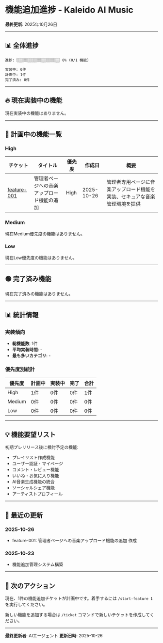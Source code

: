 # 機能追加進捗 - Kaleido AI Music

**最終更新**: 2025年10月26日

---

## 📊 全体進捗

```
進捗: ░░░░░░░░░░░░░░░░░░░░ 0% (0/1 機能)

実装中: 0件
計画中: 1件
完了済み: 0件
```

---

## 🔥 現在実装中の機能

現在実装中の機能はありません。

---

## 🔴 計画中の機能一覧

### High

| チケット | タイトル | 優先度 | 作成日 | 概要 |
|---------|---------|--------|--------|------|
| [feature-001](feature-001-admin-music-upload.md) | 管理者ページへの音楽アップロード機能の追加 | High | 2025-10-26 | 管理者専用ページに音楽アップロード機能を実装、セキュアな音楽管理環境を提供 |

### Medium
現在Medium優先度の機能はありません。

### Low
現在Low優先度の機能はありません。

---

## 🟢 完了済み機能

現在完了済みの機能はありません。

---

## 📊 統計情報

### 実装傾向
- **総機能数**: 1件
- **平均実装時間**: -
- **最も多いカテゴリ**: -

### 優先度別統計
| 優先度 | 計画中 | 実装中 | 完了 | 合計 |
|--------|--------|--------|------|------|
| High | 1件 | 0件 | 0件 | 1件 |
| Medium | 0件 | 0件 | 0件 | 0件 |
| Low | 0件 | 0件 | 0件 | 0件 |

---

## 💡 機能要望リスト

初期プレリリース後に検討予定の機能:
- プレイリスト作成機能
- ユーザー認証・マイページ
- コメント・レビュー機能
- いいね・お気に入り機能
- AI音楽生成機能の統合
- ソーシャルシェア機能
- アーティストプロフィール

---

## 📝 最近の更新

### 2025-10-26
- feature-001: 管理者ページへの音楽アップロード機能の追加 作成

### 2025-10-23
- 機能追加管理システム構築

---

## 🎯 次のアクション

現在、1件の機能追加チケットが計画中です。着手するには `/start-feature 1` を実行してください。

新しい機能を追加する場合は `/ticket` コマンドで新しいチケットを作成してください。

---

**最終更新者**: AIエージェント
**更新日時**: 2025-10-26

